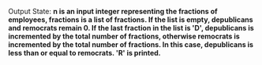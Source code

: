 Output State: **n is an input integer representing the fractions of employees, fractions is a list of fractions. If the list is empty, depublicans and remocrats remain 0. If the last fraction in the list is 'D', depublicans is incremented by the total number of fractions, otherwise remocrats is incremented by the total number of fractions. In this case, depublicans is less than or equal to remocrats. 'R' is printed.**